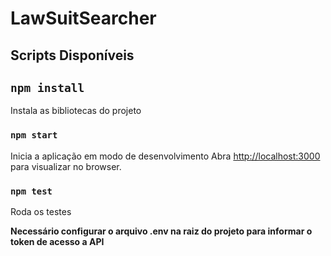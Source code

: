# LawSuitSearcher

## Scripts Disponíveis

## `npm install`

Instala as bibliotecas do projeto

### `npm start`

Inicia a aplicação em modo de desenvolvimento
Abra [http://localhost:3000](http://localhost:3000) para visualizar no browser.

### `npm test`

Roda os testes

**Necessário configurar o arquivo .env na raiz do projeto para informar o token de acesso a API**
